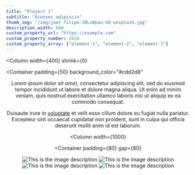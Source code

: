 ```yaml
---
title: "Project 1"
subtitle: "Aconsec adipiscin"
thumb_img: "/img/joel-filipe-2BLsWpau-GQ-unsplash.jpg"
description_width: 600
custom_property_url: "https://example.com"
custom_property_number: 2020
custom_property_array: ["element-1", "element-2", "element-3"]
---
```


<Column
	width={400}
	shrink={0}
>

<Container
	padding={50}
	background_color="#cdd2d8"
>

<Header />

*Lorem ipsum dolor sit amet*, consectetur adipiscing elit, sed do eiusmod tempor incididunt ut labore et dolore magna aliqua. Ut enim ad minim veniam, quis nostrud exercitation ullamco laboris nisi ut aliquip ex ea commodo consequat.

Duisaute irure in [voluptate](https://example.com) et velit esse cillum dolore eu fugiat nulla pariatur. Excepteur sint occaecat cupidatat non proident, sunt in culpa qui officia deserunt mollit anim id est laborum.

</Container>

</Column>

<Column
	width={1000}
>

<Container
	padding={80}
	gap={80}
>

![This is the image description](/img/joel-filipe-TmSYx44Y0QY-unsplash.jpg)
![This is the image description](/img/joel-filipe-FrSDv3rVG-E-unsplash.jpg)
![This is the image description](/img/joel-filipe-SIyGeJeWAcY-unsplash.jpg)
![This is the image description](/img/joel-filipe-2BLsWpau-GQ-unsplash.jpg)

</Container>

</Column>
